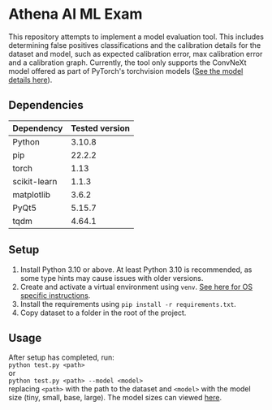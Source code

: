 # Athena AI ML Exam

This repository attempts to implement a model evaluation tool. This includes determining false positives classifications and the calibration details for the dataset and model, such as expected calibration error, max calibration error and a calibration graph. Currently, the tool only supports the ConvNeXt model offered as part of PyTorch's torchvision models ([See the model details here](https://pytorch.org/vision/main/models/convnext.html)).

## Dependencies

| Dependency   | Tested version |
| ------------ | -------------- |
| Python       | 3.10.8         |
| pip          | 22.2.2         |
| torch        | 1.13           |
| scikit-learn | 1.1.3          |
| matplotlib   | 3.6.2          |
| PyQt5        | 5.15.7         |
| tqdm         | 4.64.1         |

## Setup

1. Install Python 3.10 or above. At least Python 3.10 is recommended, as some type hints may cause issues with older versions.
2. Create and activate a virtual environment using `venv`. [See here for OS specific instructions](https://docs.python.org/3/tutorial/venv.html).
3. Install the requirements using `pip install -r requirements.txt`.
4. Copy dataset to a folder in the root of the project.

## Usage

After setup has completed, run:  
`python test.py <path>`  
or  
`python test.py <path> --model <model>`  
replacing `<path>` with the path to the dataset and `<model>` with the model size (tiny, small, base, large). The model sizes can viewed [here](https://pytorch.org/vision/main/models/convnext.html).

